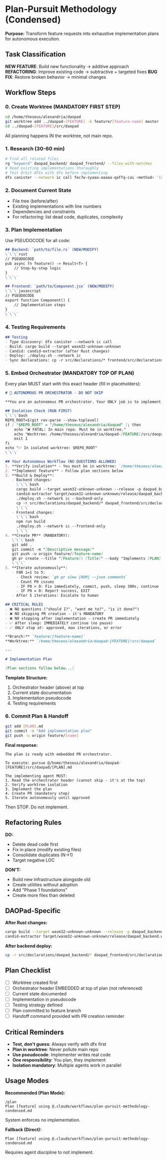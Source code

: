 # Plan-Pursuit Methodology (Condensed)

**Purpose:** Transform feature requests into exhaustive implementation plans for autonomous execution.

## Task Classification

**NEW FEATURE**: Build new functionality → additive approach
**REFACTORING**: Improve existing code → subtractive + targeted fixes
**BUG FIX**: Restore broken behavior → minimal changes

## Workflow Steps

### 0. Create Worktree (MANDATORY FIRST STEP)
```bash
cd /home/theseus/alexandria/daopad
git worktree add ../daopad-[FEATURE] -b feature/[feature-name] master
cd ../daopad-[FEATURE]/src/daopad
```
All planning happens IN the worktree, not main repo.

### 1. Research (30-60 min)
```bash
# Find all related files
rg "keyword" daopad_backend/ daopad_frontend/ --files-with-matches
# Read existing implementations thoroughly
# Test Orbit APIs with dfx before implementing
dfx canister --network ic call fec7w-zyaaa-aaaaa-qaffq-cai <method> '(args)'
```

### 2. Document Current State
- File tree (before/after)
- Existing implementations with line numbers
- Dependencies and constraints
- For refactoring: list dead code, duplicates, complexity

### 3. Plan Implementation
Use PSEUDOCODE for all code:
```markdown
## Backend: `path/to/file.rs` (NEW/MODIFY)
\`\`\`rust
// PSEUDOCODE
pub async fn feature() -> Result<T> {
    // Step-by-step logic
}
\`\`\`

## Frontend: `path/to/Component.jsx` (NEW/MODIFY)
\`\`\`javascript
// PSEUDOCODE
export function Component() {
    // Implementation steps
}
\`\`\`
```

### 4. Testing Requirements
```markdown
## Testing
- Type discovery: dfx canister --network ic call
- Build: cargo build --target wasm32-unknown-unknown
- Candid: candid-extractor (after Rust changes)
- Deploy: ./deploy.sh --network ic
- Sync declarations: cp -r src/declarations/* frontend/src/declarations/
```

### 5. Embed Orchestrator (MANDATORY TOP OF PLAN)
Every plan MUST start with this exact header (fill in placeholders):
```markdown
# 🤖 AUTONOMOUS PR ORCHESTRATOR - DO NOT SKIP

**You are an autonomous PR orchestrator. Your ONLY job is to implement this plan and create a PR.**

## Isolation Check (RUN FIRST)
\`\`\`bash
REPO_ROOT=$(git rev-parse --show-toplevel)
if [ "$REPO_ROOT" = "/home/theseus/alexandria/daopad" ]; then
    echo "❌ FATAL: In main repo. Must be in worktree."
    echo "Worktree: /home/theseus/alexandria/daopad-[FEATURE]/src/daopad"
    exit 1
fi
echo "✅ In isolated worktree: $REPO_ROOT"
\`\`\`

## Your Autonomous Workflow (NO QUESTIONS ALLOWED)
1. **Verify isolation** - You must be in worktree: `/home/theseus/alexandria/daopad-[FEATURE]/src/daopad`
2. **Implement feature** - Follow plan sections below
3. **Build & Deploy**:
   - Backend changes:
     \`\`\`bash
     cargo build --target wasm32-unknown-unknown --release -p daopad_backend
     candid-extractor target/wasm32-unknown-unknown/release/daopad_backend.wasm > daopad_backend/daopad_backend.did
     ./deploy.sh --network ic --backend-only
     cp -r src/declarations/daopad_backend/* daopad_frontend/src/declarations/daopad_backend/
     \`\`\`
   - Frontend changes:
     \`\`\`bash
     npm run build
     ./deploy.sh --network ic --frontend-only
     \`\`\`
4. **Create PR** (MANDATORY):
   \`\`\`bash
   git add .
   git commit -m "[Descriptive message]"
   git push -u origin feature/[feature-name]
   gh pr create --title "[Feature]: [Title]" --body "Implements [PLAN].md"
   \`\`\`
5. **Iterate autonomously**:
   - FOR i=1 to 5:
     - Check review: `gh pr view [NUM] --json comments`
     - Count P0 issues
     - IF P0 > 0: Fix immediately, commit, push, sleep 300s, continue
     - IF P0 = 0: Report success, EXIT
   - After 5 iterations: Escalate to human

## CRITICAL RULES
- ❌ NO questions ("should I?", "want me to?", "is it done?")
- ❌ NO skipping PR creation - it's MANDATORY
- ❌ NO stopping after implementation - create PR immediately
- ✅ After sleep: IMMEDIATELY continue (no pause)
- ✅ ONLY stop at: approved, max iterations, or error

**Branch:** `feature/[feature-name]`
**Worktree:** `/home/theseus/alexandria/daopad-[FEATURE]/src/daopad`

---

# Implementation Plan

[Plan sections follow below...]
```

**Template Structure:**
1. Orchestrator header (above) at top
2. Current state documentation
3. Implementation pseudocode
4. Testing requirements

### 6. Commit Plan & Handoff
```bash
git add [PLAN].md
git commit -m "Add implementation plan"
git push -u origin feature/[name]
```

**Final response:**
```
The plan is ready with embedded PR orchestrator.

To execute: pursue @/home/theseus/alexandria/daopad-[FEATURE]/src/daopad/[PLAN].md

The implementing agent MUST:
1. Read the orchestrator header (cannot skip - it's at the top)
2. Verify worktree isolation
3. Implement the plan
4. Create PR (mandatory step)
5. Iterate autonomously until approved
```
Then STOP. Do not implement.

## Refactoring Rules

**DO:**
- Delete dead code first
- Fix in place (modify existing files)
- Consolidate duplicates (N→1)
- Target negative LOC

**DON'T:**
- Build new infrastructure alongside old
- Create utilities without adoption
- Add "Phase 1 foundations"
- Create more files than deleted

## DAOPad-Specific

**After Rust changes:**
```bash
cargo build --target wasm32-unknown-unknown --release -p daopad_backend
candid-extractor target/wasm32-unknown-unknown/release/daopad_backend.wasm > daopad_backend/daopad_backend.did
```

**After backend deploy:**
```bash
cp -r src/declarations/daopad_backend/* daopad_frontend/src/declarations/daopad_backend/
```

## Plan Checklist

- [ ] Worktree created first
- [ ] Orchestrator header EMBEDDED at top of plan (not referenced)
- [ ] Current state documented
- [ ] Implementation in pseudocode
- [ ] Testing strategy defined
- [ ] Plan committed to feature branch
- [ ] Handoff command provided with PR creation reminder

## Critical Reminders

- **Test, don't guess**: Always verify with dfx first
- **Plan in worktree**: Never pollute main repo
- **Use pseudocode**: Implementer writes real code
- **One responsibility**: You plan, they implement
- **Isolation mandatory**: Multiple agents work in parallel

## Usage Modes

**Recommended (Plan Mode):**
```
/plan
Plan [feature] using @.claude/workflows/plan-pursuit-methodology-condensed.md
```
System enforces no implementation.

**Fallback (Direct):**
```
Plan [feature] using @.claude/workflows/plan-pursuit-methodology-condensed.md
```
Requires agent discipline to not implement.